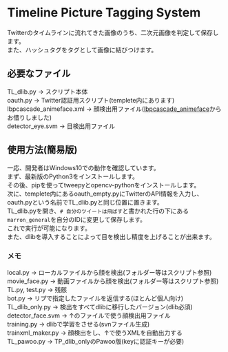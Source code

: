 # Timeline Picture Tagging System  
Twitterのタイムラインに流れてきた画像のうち、二次元画像を判定して保存します。  
また、ハッシュタグをタグとして画像に結びつけます。  

## 必要なファイル  
TL_dlib.py -> スクリプト本体  
oauth.py -> Twitter認証用スクリプト(templete内にあります)  
lbpcascade_animeface.xml -> 顔検出用ファイル([lbpcascade_animeface](https://github.com/nagadomi/lbpcascade_animeface)からお借りしました)  
detector_eye.svm -> 目検出用ファイル  

## 使用方法(簡易版)  
一応、開発者はWindows10での動作を確認しています。  
まず、最新版のPython3をインストールします。  
その後、pipを使ってtweepyとopencv-pythonをインストールします。  
次に、templete内にあるoauth_empty.pyにTwitterのAPI情報を入力し、oauth.pyという名前でTL_dlib.pyと同じ位置に置きます。  
TL_dlib.pyを開き、`# 自分のツイートは飛ばす`と書かれた行の下にある`marron_general`を自分のIDに変更して保存します。  
これで実行が可能になります。  
また、dlibを導入することによって目を検出し精度を上げることが出来ます。

### メモ  
local.py -> ローカルファイルから顔を検出(フォルダー等はスクリプト参照)  
movie_face.py -> 動画ファイルから顔を検出(フォルダー等はスクリプト参照)  
TL.py, test.py -> 残骸  
bot.py -> リプで指定したファイルを返信する(ほとんど個人向け)  
TL_dlib_only.py -> 検出をすべてdlibに移行したバージョン(dlib必須)  
detector_face.svm -> ↑のファイルで使う顔検出用ファイル  
training.py -> dlibで学習をさせる(svnファイル生成)  
trainxml_maker.py -> 顔検出をし、↑で使うXMLを自動出力する  
TL_pawoo.py -> TP_dlib_onlyのPawoo版(keyに認証キーが必要)
